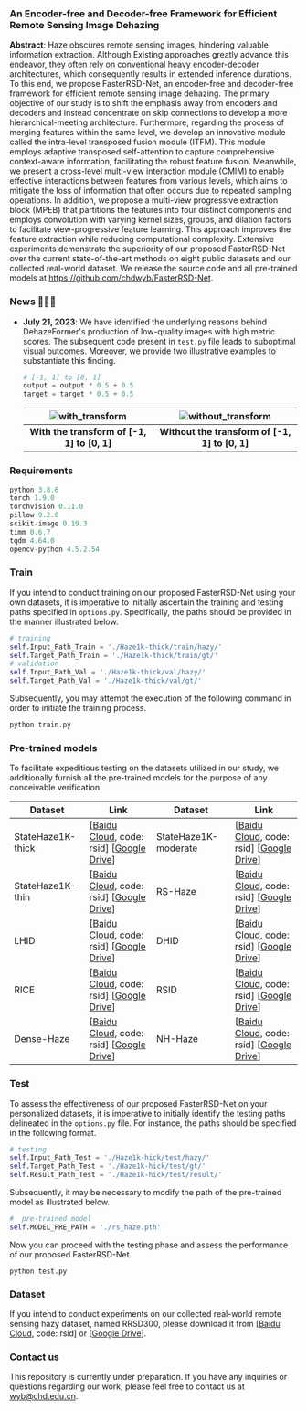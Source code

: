 ###  An Encoder-free and Decoder-free Framework for Efficient Remote Sensing Image Dehazing

**Abstract**: Haze obscures remote sensing images, hindering valuable information extraction. Although Existing approaches greatly advance this endeavor, they often rely on conventional heavy encoder-decoder architectures, which consequently results in extended inference durations. To this end, we propose FasterRSD-Net, an encoder-free and decoder-free framework for efficient remote sensing image dehazing. The primary objective of our study is to shift the emphasis away from encoders and decoders and instead concentrate on skip connections to develop a more hierarchical-meeting architecture. Furthermore, regarding the process of merging features within the same level, we develop an innovative module called the intra-level transposed fusion module (ITFM). This module employs adaptive transposed self-attention to capture comprehensive context-aware information, facilitating the robust feature fusion. Meanwhile, we present a cross-level multi-view interaction module (CMIM) to enable effective interactions between features from various levels, which aims to mitigate the loss of information that often occurs due to repeated sampling operations. In addition, we propose a multi-view progressive extraction block (MPEB) that partitions the features into four distinct components and employs convolution with varying kernel sizes, groups, and dilation factors to facilitate view-progressive feature learning. This approach improves the feature extraction while reducing computational complexity. Extensive experiments demonstrate the superiority of our proposed FasterRSD-Net over the current state-of-the-art methods on eight public datasets and our collected real-world dataset. We release the source code and all pre-trained models at https://github.com/chdwyb/FasterRSD-Net.

### News 🚀🚀🚀

- **July 21, 2023**: We have identified the underlying reasons behind DehazeFormer's production of low-quality images with high metric scores. The subsequent code present in `test.py` file leads to suboptimal visual outcomes. Moreover, we provide two illustrative examples to substantiate this finding.

  ```python
  # [-1, 1] to [0, 1]
  output = output * 0.5 + 0.5
  target = target * 0.5 + 0.5
  ```

  | ![with_transform](https://github.com/chdwyb/FasterRSD-Net/images/with_transform.png) | ![without_transform](https://github.com/chdwyb/FasterRSD-Net/images/without_transform.png) |
  | :----------------------------------------------------------: | :----------------------------------------------------------: |
  |         **With the transform of [-1, 1] to [0, 1]**          |        **Without the transform of [-1, 1] to [0, 1]**        |


### Requirements

```python
python 3.8.6
torch 1.9.0
torchvision 0.11.0
pillow 9.2.0
scikit-image 0.19.3
timm 0.6.7
tqdm 4.64.0
opencv-python 4.5.2.54
```

### Train

If you intend to conduct training on our proposed FasterRSD-Net using your own datasets, it is imperative to initially ascertain the training and testing paths specified in `options.py`. Specifically, the paths should be provided in the manner illustrated below.

```python
# training
self.Input_Path_Train = './Haze1k-thick/train/hazy/'
self.Target_Path_Train = './Haze1k-thick/train/gt/'
# validation
self.Input_Path_Val = './Haze1k-thick/val/hazy/'
self.Target_Path_Val = './Haze1k-thick/val/gt/'
```

Subsequently, you may attempt the execution of the following command in order to initiate the training process.

```python
python train.py
```

### Pre-trained models

To facilitate expeditious testing on the datasets utilized in our study, we additionally furnish all the pre-trained models for the purpose of any conceivable verification.

| Dataset           | Link                                                         | Dataset              | Link                                                         |
| ----------------- | ------------------------------------------------------------ | -------------------- | ------------------------------------------------------------ |
| StateHaze1K-thick | [[Baidu Cloud](https://pan.baidu.com/s/1KGz0Lyo6E3mDJBSdDzFfgg), code: rsid]   [[Google Drive](https://drive.google.com/file/d/1Leyg1sw4x48wEo5zsPKBGtVaCF5NWdY_/view?usp=sharing)] | StateHaze1K-moderate | [[Baidu Cloud](https://pan.baidu.com/s/1cyzLZFK0-pX-uyUC3yTAXQ), code: rsid]   [[Google Drive](https://drive.google.com/file/d/1Jxz0ZpMUAFYP-4nYS4__HyxR506_kF7d/view?usp=sharing)] |
| StateHaze1K-thin  | [[Baidu Cloud](https://pan.baidu.com/s/16rhnMKq47mqlgZ5hYE_bLw), code: rsid]   [[Google Drive](https://drive.google.com/file/d/15FeoHGhfRSk22zWzWfH96mHIjjnoHb-z/view?usp=sharing)] | RS-Haze              | [[Baidu Cloud](https://pan.baidu.com/s/11CQE01WXtxGX9bdigkiMJg), code: rsid]   [[Google Drive](https://drive.google.com/file/d/1-UD3eJeAULBB4mzf3SvNMdzAvuSLFK9G/view?usp=sharing)] |
| LHID              | [[Baidu Cloud](https://pan.baidu.com/s/1rF3eYJ6f7s5mVmIO9NriQg), code: rsid]   [[Google Drive](https://drive.google.com/file/d/1L0yDz4aP5NfNetqSmHC1CV7GiL45b8nK/view?usp=sharing)] | DHID                 | [[Baidu Cloud](https://pan.baidu.com/s/1n9uh8daqVDmFkkr3skQw9A), code: rsid]   [[Google Drive](https://drive.google.com/file/d/14RSfxdepbhaLBmPfryzCc1erGn1cjrOn/view?usp=sharing)] |
| RICE              | [[Baidu Cloud](https://pan.baidu.com/s/1IdaugM5MrxH8QMFeT6sy4g), code: rsid]   [[Google Drive](https://drive.google.com/file/d/1FsABBJRbUA0mJbzsjMlMofI7exe5T82D/view?usp=sharing)] | RSID                 | [[Baidu Cloud](https://pan.baidu.com/s/12cZt2e4p85u2n59pYZ-rvw), code: rsid]   [[Google Drive](https://drive.google.com/file/d/1HozsEo2H49SpRMb0ws1VBULqUevSpboA/view?usp=sharing)] |
| Dense-Haze        | [[Baidu Cloud](https://pan.baidu.com/s/1KM6QneCvYZ_Bh0nCP6Eh5Q), code: rsid]   [[Google Drive](https://drive.google.com/file/d/1h83Gcy9Z4ET1m5Jw-b15HR4h9x4hWk_h/view?usp=sharing)] | NH-Haze              | [[Baidu Cloud](https://pan.baidu.com/s/15pzjMIT2IjzjDlUTIMcZ1g), code: rsid]   [[Google Drive](https://drive.google.com/file/d/13vqNv1SzIt1bxEsSYjl_Y5zAYXKfLbLn/view?usp=sharing)] |

### Test

To assess the effectiveness of our proposed FasterRSD-Net on your personalized datasets, it is imperative to initially identify the testing paths delineated in the `options.py` file. For instance, the paths should be specified in the following format.

```python
# testing
self.Input_Path_Test = './Haze1k-hick/test/hazy/'
self.Target_Path_Test = './Haze1k-hick/test/gt/'
self.Result_Path_Test = './Haze1k-hick/test/result/'
```

Subsequently, it may be necessary to modify the path of the pre-trained model as illustrated below.

```python
#  pre-trained model
self.MODEL_PRE_PATH = './rs_haze.pth'
```

Now you can proceed with the testing phase and assess the performance of our proposed FasterRSD-Net.

```pyth
python test.py
```

### Dataset

If you intend to conduct experiments on our collected real-world remote sensing hazy dataset, named RRSD300, please download it from [[Baidu Cloud](https://pan.baidu.com/s/1lM9vEvDwgDrCoyPJAW490A), code: rsid] or [[Google Drive](https://drive.google.com/file/d/198dmAL5Vrw1qm_f5t4nW8l1Jmw-HNLuy/view?usp=sharing)].

### Contact  us

This repository is currently under preparation. If you have any inquiries or questions regarding our work, please feel free to contact us at wyb@chd.edu.cn.
